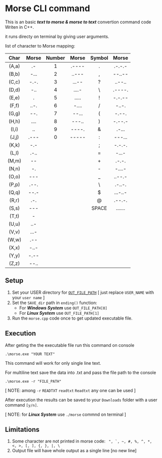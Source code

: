 # Morse CLI command
This is an basic ***text to morse & morse to text*** convertion command code Writen in C++.

it runs directy on terminal by giving user arguments.

list of character to Morse mapping: 

|Char|Morse|Number|Morse|Symbol|Morse
| :-----: | :-----: | :----:| :----:|:----:| :----:|
| (A,a) | .- |1|.----|. | .-.-.-|
| (B,b) | -... |2|..---|, | --..--|
| (C,c) | -.-. |3|...--|? | ..--..|
| (D,d) | -.. |4|....-|\ | .----.|
| (E,e) | .	   |5|.....|! | -.-.--|
| (F,f) | ..-. |6|-....|/ | -..-.|
| (G,g) | --. |7|--...|( | -.--.|
| (H,h) | .... |8|---..|) | -.--.-|
| (I,i) | .. |9|----.|& | .-...|
| (J,j) | .--- |0|-----|: | ---...|
| (K,k) | -.- ||| ; | -.-.-.|
| (L,l) | .-.. ||| = | -...-|
| (M,m) | -- ||| + | .-.-.|
| (N,n) | -. ||| - | -....-|
| (O,o) | --- ||| _ | ..--.-|
| (P,p) | .--. ||| \ | .-..-.|
| (Q,q) | --.- ||| $ | ...-..-|
| (R,r) | .-. ||| @ | .--.-.|
| (S,s) | --- ||| SPACE| .......|
| (T,t) | - |
| (U,u) | ..- |
| (V,v) | ...- |
| (W,w) | .-- |
| (X,x) | -..- |
| (Y,y) | -.-- |
| (Z,z) | --.. |


## Setup
1. Set your USER directory for [`OUT_FILE_PATH`](./morse_command/morse.cpp) [ just replace `USER_NAME` with your `user name` ]
2. Set the `SAVE_dir` path in `ending()` function:
   - For ***Windows System*** use `OUT_FILE_PATH[0]`  
   - For ***Linux System*** use `OUT_FILE_PATH[1]`
3. Run the `morse.cpp` code once to get updated executable file. 

## Execution
After geting the the executable file run this command on console
```console
.\morse.exe "YOUR TEXT"
```
This command will work for only single line text.

For multiline text save the data into .txt and pass the file path to the console
```console
.\morse.exe -r "FILE_PATH"
```
[ NOTE: among `-r` `READTXT` `readtxt` `Readtxt` any one can be used ]

After execution the results can be saved to your `Downloads` folder with a user command `[y/n]`.


[ NOTE: for ***Linux System*** use `./morse` commnd on terminal ]


## Limitations 
1. Some character are not printed in morse code: ``` ", `, ~, #, %, ^, *, <, >, [, ], {, }, |, \```
2. Output file will have whole output as a single line [no new line]

